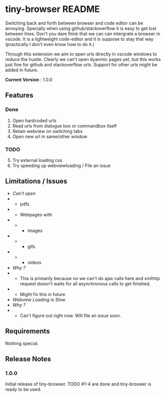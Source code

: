 # tiny-browser README

Switching back and forth between browser and code editor can be annoying. Specially when using github/stackoverflow it is easy to
get lost between lines. Don't you dare think that we can can intergrate a browser in vscode. It is a lightweight code-editor and 
it is suppose to stay that way (practically I don't even know how to do it.)

Through this extension we aim to open urls directly in vscode windows to reduce the hustle. Clearly we can't open dyanmic pages yet, 
but this works just fine for github and stackoverflow urls. Support for other urls might be added in future.

**Current Version** : 1.0.0

## Features

### Done
1. Open hardcoded urls
2. Read urls from dialogue box or commandbox itself
3. Retain webview on switching tabs
4. Open new url in same/other window

### TODO

5. Try external loading css
6. Try speeding up webviewloading / File an issue 

## Limitations / Issues

* *Can't open*
* * pdfs
* * Webpages with 
* * * images
* * * gifs
* * * videos
* *Why ?*
* * This is primarily because no we can't do ajax calls here and xmlhttp request doesn't waits for all asynchronous calls to get finished.
* * Might fix this in future
* *Webview Loading is Slow*
* *Why ?*
* * Can't figure out right now. Will file an issue soon.
## Requirements

Nothing special.

<!-- ## Extension Settings

Will update this late
Include if your extension adds any VS Code settings through the `contributes.configuration` extension point.

For example:

This extension contributes the following settings:

* `myExtension.enable`: enable/disable this extension
* `myExtension.thing`: set to `blah` to do something

## Known Issues

* first
* second
* third
 -->

## Release Notes


### 1.0.0

Initial release of tiny-browser.
TODO #1-4 are done and tiny-broswer is ready to be used.

<!-- ### 1.0.1

Fixed issue #.

### 1.1.0

Added features X, Y, and Z. -->

